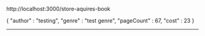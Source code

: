 http://localhost:3000/store-aquires-book

{
    "author" : "testing",
    "genre" : "test genre",
    "pageCount" : 67,
    "cost" : 23
}

--- 